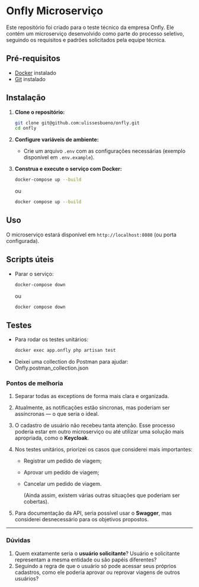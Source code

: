 # Onfly Microserviço

Este repositório foi criado para o teste técnico da empresa Onfly. Ele contém um microserviço desenvolvido como parte do processo seletivo, seguindo os requisitos e padrões solicitados pela equipe técnica.

## Pré-requisitos

- [Docker](https://docs.docker.com/get-docker/) instalado
- [Git](https://git-scm.com/) instalado

## Instalação

1. **Clone o repositório:**
    ```bash
    git clone git@github.com:ulissesbueno/onfly.git
    cd onfly
    ```

2. **Configure variáveis de ambiente:**
    - Crie um arquivo `.env` com as configurações necessárias (exemplo disponível em `.env.example`).

3. **Construa e execute o serviço com Docker:**
    ```bash
    docker-compose up --build
    ```
    ou

    ```bash
    docker compose up --build
    ```


## Uso

O microserviço estará disponível em `http://localhost:8080` (ou porta configurada).

## Scripts úteis

- Parar o serviço:
  ```bash
  docker-compose down
  ```
  ou

  ```bash
  docker compose down
  ```

## Testes

- Para rodar os testes unitários:
  ```bash
  docker exec app.onfly php artisan test
  ```

- Deixei uma collection do Postman para ajudar: Onfly.postman_collection.json





### Pontos de melhoria

1. Separar todas as exceptions de forma mais clara e organizada.
2. Atualmente, as notificações estão síncronas, mas poderiam ser assíncronas — o que seria o ideal.
3. O cadastro de usuário não recebeu tanta atenção. Esse processo poderia estar em outro microserviço ou até utilizar uma solução mais apropriada, como o **Keycloak**.
4. Nos testes unitários, priorizei os casos que considerei mais importantes:
    - Registrar um pedido de viagem;
    - Aprovar um pedido de viagem;
    - Cancelar um pedido de viagem.
        
        (Ainda assim, existem várias outras situações que poderiam ser cobertas).
        
5. Para documentação da API, seria possível usar o **Swagger**, mas considerei desnecessário para os objetivos propostos.

---

### Dúvidas

1. Quem exatamente seria o **usuário solicitante**? Usuário e solicitante representam a mesma entidade ou são papéis diferentes?
2. Seguindo a regra de que o usuário só pode acessar seus próprios cadastros, como ele poderia aprovar ou reprovar viagens de outros usuários?
